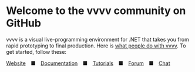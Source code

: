 # Welcome to the vvvv community on GitHub

vvvv is a visual live-programming environment for .NET that takes you from rapid prototyping to final production. Here is [what people do with vvvv](https://visualprogramming.net/#Showcase). To get started, follow these:

[Website](https://visualprogramming.net)&emsp;■&emsp;[Documentation](https://thegraybook.vvvv.org)&emsp;■&emsp;[Tutorials](https://www.youtube.com/vvvvtv42)&emsp;■&emsp;[Forum](https://discourse.vvvv.org)&emsp;■&emsp;[Chat](https://matrix.to/#/#vvvv:matrix.org)
